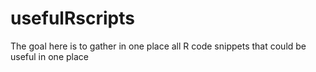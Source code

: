 # usefulRscripts
The goal here is to gather in one place all R code snippets that could be useful in one place
